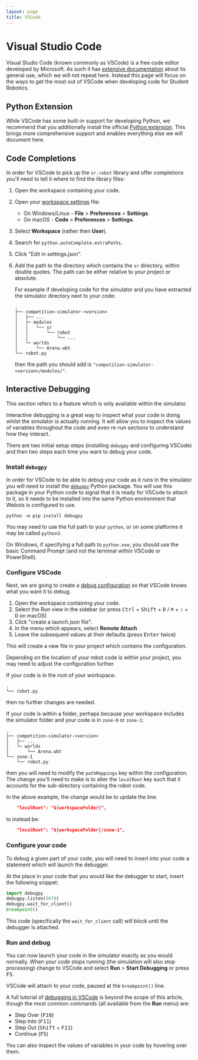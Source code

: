 ```yaml
---
layout: page
title: VSCode
---
```


# Visual Studio Code

Visual Studio Code (known commonly as VSCode) is a free code editor developed by
Microsoft. As such it has [extensive documentation][vscode-docs] about its
general use, which we will not repeat here. Instead this page will focus on the
ways to get the most out of VSCode when developing code for Student Robotics.

[vscode-docs]: https://code.visualstudio.com/docs

## Python Extension

While VSCode has some built-in support for developing Python, we recommend that
you additionally install the official [Python extension][ms-python.python]. This
brings more comprehensive support and enables everything else we will document
here.

[ms-python.python]: https://marketplace.visualstudio.com/items?itemName=ms-python.python

## Code Completions

In order for VSCode to pick up the `sr.robot` library and offer completions
you'll need to tell it where to find the library files:

1. Open the workspace containing your code.
2. Open your [workspace settings][workspace-settings] file:
    * On Windows/Linux - **File** > **Preferences** > **Settings**.
    * On macOS - **Code** > **Preferences** > **Settings**.

3. Select **Workspace** (rather then **User**).
4. Search for `python.autoComplete.extraPaths`.
5. Click "Edit in settings.json".
6. Add the path to the directory which contains the `sr` directory, within
   double quotes. The path can be either relative to your project or absolute.

   For example if developing code for the simulator and you have extracted the
   simulator directory next to your code:

   ```
   .
   ├── competition-simulator-<version>
   │   ├── ...
   │   ├─ modules
   │   │   └── sr
   │   │       └── robot
   │   │           └── ...
   │   └─ worlds
   │       └── Arena.wbt
   └── robot.py
   ```

   then the path you should add is `"competition-simulator-<version>/modules/"`.

[workspace-settings]: https://code.visualstudio.com/docs/getstarted/settings#_creating-user-and-workspace-settings

## Interactive Debugging

<div class="info">
This section refers to a feature which is only available within the simulator.
<!--
Pedantic note: yes, you can actually make this work on the kits too (very easily
it turns out), however the steps to set this up on the kits are a bit different
so for now we just document the simulator version.
-->
</div>

Interactive debugging is a great way to inspect what your code is doing whilst
the simulator is actually running. It will allow you to inspect the values of
variables throughout the code and even re-run sections to understand how they
interact.

There are two initial setup steps (installing `debugpy` and configuring VSCode)
and then two steps each time you want to debug your code.

### Install `debugpy`

In order for VSCode to be able to debug your code as it runs in the simulator
you will need to install the [`debugpy`][debugpy] Python package. You will use
this package in your Python code to signal that it is ready for VSCode to attach
to it, so it needs to be installed into the same Python environment that Webots
is configured to use.

``` shell
python -m pip install debugpy
```

You may need to use the full path to your `python`, or on some platforms it may
be called `python3`.

On Windows, if specifying a full path to `python.exe`, you should use the basic
Command Prompt (and not the terminal within VSCode or PowerShell).

### Configure VSCode

Next, we are going to create a [debug configuration][debug-config] so that
VSCode knows what you want it to debug.

1. Open the workspace containing your code.
2. Select the Run view in the sidebar (or press
   <kbd>Ctrl</kbd> + <kbd>Shift</kbd> + <kbd>D</kbd> /
   <kbd>⌘</kbd> + <kbd>⇧</kbd> + <kbd>D</kbd> on macOS)
3. Click "create a launch.json file".
4. In the menu which appears, select **Remote Attach**
5. Leave the subsequent values at their defaults (press <kbd>Enter</kbd> twice)

This will create a new file in your project which contains the configuration.

Depending on the location of your robot code is within your project, you may
need to adjust the configuration further.

If your code is in the root of your workspace:

```
.
└── robot.py
```

then no further changes are needed.

If your code is within a folder, perhaps because your workspace includes the
simulator folder and your code is in `zone-0` or `zone-1`:

```
.
├── competition-simulator-<version>
│   ├── ...
│   └─ worlds
│       └── Arena.wbt
└── zone-1
    └── robot.py
```

then you will need to modify the `pathMappings` key within the configuration.
The change you'll need to make is to alter the `localRoot` key such that it
accounts for the sub-directory containing the robot code.

In the above example, the change would be to update the line:

``` json
    "localRoot": "${workspaceFolder}",
```

to instead be:

``` json
    "localRoot": "${workspaceFolder}/zone-1",
```

[debugpy]: https://pypi.org/project/debugpy/
[debug-config]: https://code.visualstudio.com/docs/python/debugging

### Configure your code

To debug a given part of your code, you will need to insert into your code a
statement which will launch the debugger.

At the place in your code that you would like the debugger to start, insert the
following snippet:

``` python
import debugpy
debugpy.listen(5678)
debugpy.wait_for_client()
breakpoint()
```

This code (specifically the `wait_for_client` call) will block until the
debugger is attached.

### Run and debug

You can now launch your code in the simulator exactly as you would normally.
When your code stops running (the simulation will also stop processing) change
to VSCode and select **Run** > **Start Debugging** or press <kbd>F5</kbd>.

VSCode will attach to your code, paused at the `breakpoint()`  line.

A full tutorial of [debugging in VSCode][vscode-debugging] is beyond the scope
of this article, though the most common commands (all available from the **Run**
menu) are:

* Step Over (<kbd>F10</kbd>)
* Step Into (<kbd>F11</kbd>)
* Step Out (<kbd>Shift</kbd> + <kbd>F11</kbd>)
* Continue (<kbd>F5</kbd>)

You can also inspect the values of variables in your code by hovering over them.

[vscode-debugging]: https://code.visualstudio.com/docs/editor/debugging
